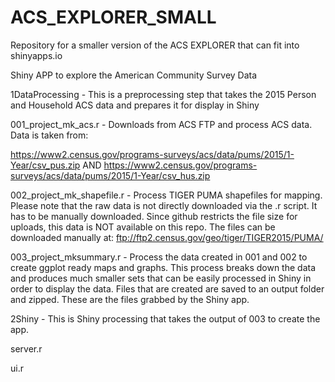 # ACS_EXPLORER_SMALL

Repository for a smaller version of the ACS EXPLORER that can fit into shinyapps.io

Shiny APP to explore the American Community Survey Data

1DataProcessing - This is a preprocessing step that takes the 2015 Person and Household ACS data and prepares it for display in Shiny

001_project_mk_acs.r - Downloads from ACS FTP and process ACS data.  Data is taken from:

  https://www2.census.gov/programs-surveys/acs/data/pums/2015/1-Year/csv_pus.zip AND
  https://www2.census.gov/programs-surveys/acs/data/pums/2015/1-Year/csv_hus.zip 
  
002_project_mk_shapefile.r - Process TIGER PUMA shapefiles for mapping.  Please note that the raw data is not directly downloaded via the .r script.  It has to be manually downloaded.  Since github restricts the file size for uploads, this data is NOT available on this repo.  The files can be downloaded manually at: ftp://ftp2.census.gov/geo/tiger/TIGER2015/PUMA/

003_project_mksummary.r - Process the data created in 001 and 002 to create ggplot ready maps and graphs.  This process breaks down the data and produces much smaller sets that can be easily processed in Shiny in order to display the data.  Files that are created are saved to an output folder and zipped.  These are the files grabbed by the Shiny app. 

2Shiny - This is Shiny processing that takes the output of 003 to create the app.

server.r

ui.r
